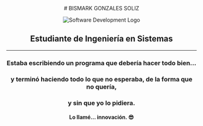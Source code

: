 
<div align="center">
# BISMARK GONZALES SOLIZ

![Software Development Logo](https://i.imgur.com/QEWu47a.png)

## Estudiante de Ingeniería en Sistemas

---

###     Estaba escribiendo un programa que debería hacer todo bien...  
### y terminó haciendo todo lo que no esperaba, de la forma que no quería,  
###                    y sin que yo lo pidiera.

####                 Lo llamé... **innovación**. 😎
